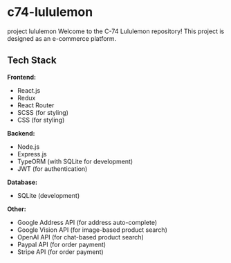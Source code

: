 # c74-lululemon
project lululemon
Welcome to the C-74 Lululemon repository! This project is designed as an e-commerce platform.

## Tech Stack
**Frontend:**

- React.js
- Redux
- React Router
- SCSS (for styling)
- CSS (for styling)

**Backend:**

- Node.js
- Express.js
- TypeORM (with SQLite for development)
- JWT (for authentication)

**Database:**

- SQLite (development)

**Other:**

- Google Address API (for address auto-complete)
- Google Vision API (for image-based product search)
- OpenAI API (for chat-based product search)
- Paypal API (for order payment)
- Stripe API (for order payment)
